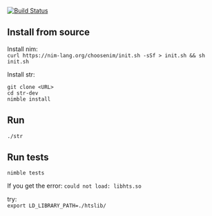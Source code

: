 [![Build Status](https://travis-ci.com/hdashnow/str-dev.svg?branch=master)](https://travis-ci.com/hdashnow/str-dev)

## Install from source

Install nim:  
`curl https://nim-lang.org/choosenim/init.sh -sSf > init.sh && sh init.sh`

Install str:  
```
git clone <URL>
cd str-dev
nimble install
```

## Run
`./str`

## Run tests
`nimble tests`

If you get the error:
`could not load: libhts.so`

try:  
`export LD_LIBRARY_PATH=./htslib/`

